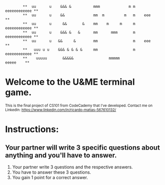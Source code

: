 
            **  uu      u    &&& &          mmm             m m    eeeeeeeeeeee **
            **  uu      u    &&             mm  m         m   m    eee          **
            **  uu      u     &&       &    mm    m     m     m    eeeeeeeeeeee **
            **  uu      u    &&& &   &      mm      mmm       m    eeeeeeeeeeee **
            **  uu      u   &&     &        mm                m    eee          **
            **   uuu u u    &&& & & & &     mm                m    eeeeeeeeeeee **
            **    uuuuu       &&&&&                mmmmm               eeeee    **

Welcome to the U&ME terminal game.
==================================

<sub> This is the final project of CS101 from CodeCademy that I've developed. </sub>
<sub> Contact me on LinkedIn: https://www.linkedin.com/in/ricardo-matias-567610132/ </sub>

# Instructions:
## Your partner will write 3 specific questions about anything and you'll have to answer.

1. Your partner write 3 questions and the respective answers.
2. You have to answer these 3 questions.
3. You gain 1 point for a correct answer.